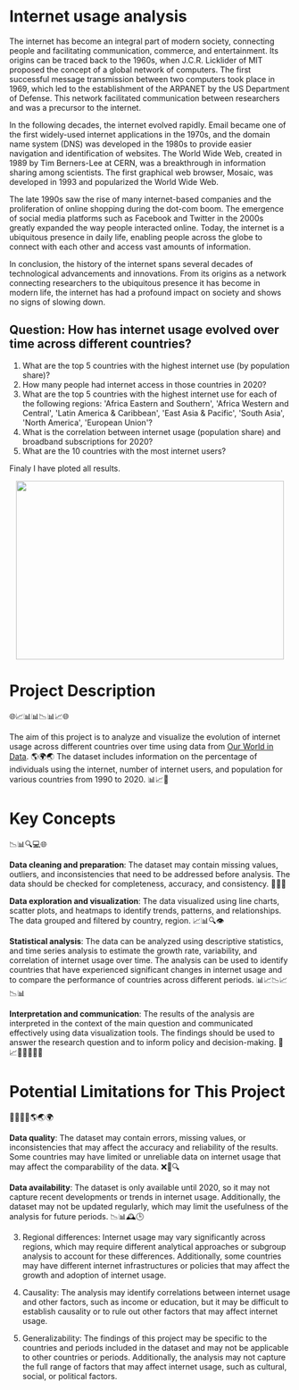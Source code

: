 # Internet usage analysis

The internet has become an integral part of modern society, connecting people and facilitating communication, commerce, and entertainment. Its origins can be traced back to the 1960s, when J.C.R. Licklider of MIT proposed the concept of a global network of computers. The first successful message transmission between two computers took place in 1969, which led to the establishment of the ARPANET by the US Department of Defense. This network facilitated communication between researchers and was a precursor to the internet.

In the following decades, the internet evolved rapidly. Email became one of the first widely-used internet applications in the 1970s, and the domain name system (DNS) was developed in the 1980s to provide easier navigation and identification of websites. The World Wide Web, created in 1989 by Tim Berners-Lee at CERN, was a breakthrough in information sharing among scientists. The first graphical web browser, Mosaic, was developed in 1993 and popularized the World Wide Web.

The late 1990s saw the rise of many internet-based companies and the proliferation of online shopping during the dot-com boom. The emergence of social media platforms such as Facebook and Twitter in the 2000s greatly expanded the way people interacted online. Today, the internet is a ubiquitous presence in daily life, enabling people across the globe to connect with each other and access vast amounts of information.

In conclusion, the history of the internet spans several decades of technological advancements and innovations. From its origins as a network connecting researchers to the ubiquitous presence it has become in modern life, the internet has had a profound impact on society and shows no signs of slowing down.

## Question: How has internet usage evolved over time across different countries?

1. What are the top 5 countries with the highest internet use (by population share)?
2. How many people had internet access in those countries in 2020?
3. What are the top 5 countries with the highest internet use for each of the following regions: 'Africa Eastern and Southern', 'Africa Western and Central', 'Latin America & Caribbean', 'East Asia & Pacific', 'South Asia', 'North America', 'European Union'?
4. What is the correlation between internet usage (population share) and broadband subscriptions for 2020?
5. What are the 10 countries with the most internet users?

Finaly I have ploted all results. 

<p align="center">
  <img width="480" height="320" src="https://iristech.co/wp-content/uploads/2020/01/computer-communities.png">
</p>


# Project Description
🌐📈📊📊📉📊📈🌐

The aim of this project is to analyze and visualize the evolution of internet usage across different countries over time using data from [Our World in Data](https://ourworldindata.org/internet). 🌎🌍🌏 The dataset includes information on the percentage of individuals using the internet, number of internet users, and population for various countries from 1990 to 2020. 📊📈👥

# Key Concepts
📉📊🔍💻🌐

**Data cleaning and preparation**: The dataset may contain missing values, outliers, and inconsistencies that need to be addressed before analysis. The data should be checked for completeness, accuracy, and consistency. 🧹👨‍💻

**Data exploration and visualization**: The data visualized using line charts, scatter plots, and heatmaps to identify trends, patterns, and relationships. The data grouped and filtered by country, region. 📈📊🔍👁️

**Statistical analysis**: The data can be analyzed using descriptive statistics, and time series analysis to estimate the growth rate, variability, and correlation of internet usage over time. The analysis can be used to identify countries that have experienced significant changes in internet usage and to compare the performance of countries across different periods. 📊📈📉📈📉📊

**Interpretation and communication**: The results of the analysis are interpreted in the context of the main question and communicated effectively using data visualization tools. The findings should be used to answer the research question and to inform policy and decision-making. 💬📈👥👨‍💼👩‍💼

# Potential Limitations for This Project
🙅‍♂️🤔💭🌎🌏🌍

**Data quality**: The dataset may contain errors, missing values, or inconsistencies that may affect the accuracy and reliability of the results. Some countries may have limited or unreliable data on internet usage that may affect the comparability of the data. ❌🤔🔍

**Data availability**: The dataset is only available until 2020, so it may not capture recent developments or trends in internet usage. Additionally, the dataset may not be updated regularly, which may limit the usefulness of the analysis for future periods. 📉📊🕰️🕒

3. Regional differences: Internet usage may vary significantly across regions, which may require different analytical approaches or subgroup analysis to account for these differences. Additionally, some countries may have different internet infrastructures or policies that may affect the growth and adoption of internet usage.

4. Causality: The analysis may identify correlations between internet usage and other factors, such as income or education, but it may be difficult to establish causality or to rule out other factors that may affect internet usage.

5. Generalizability: The findings of this project may be specific to the countries and periods included in the dataset and may not be applicable to other countries or periods. Additionally, the analysis may not capture the full range of factors that may affect internet usage, such as cultural, social, or political factors.
